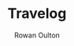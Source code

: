 ---
title: "Travelog"
github: https://github.com/rowanoulton/travelog-theme
demo: http://travelog.io/
author: Rowan Oulton
draft: true
ssg:
  - Jekyll
cms:
  - No Cms
---